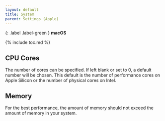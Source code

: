 ```yaml
---
layout: default
title: System
parent: Settings (Apple)
---
```

{: .label .label-green }
**macOS**

{% include toc.md %}

## CPU Cores
The number of cores can be specified. If left blank or set to 0, a default number will be chosen. This default is the number of performance cores on Apple Silicon or the number of physical cores on Intel.

## Memory
For the best performance, the amount of memory should not exceed the amount of memory in your system.
